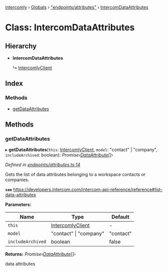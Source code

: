 [intercomly](../README.md) › [Globals](../globals.md) › ["endpoints/attributes"](../modules/_endpoints_attributes_.md) › [IntercomDataAttributes](_endpoints_attributes_.intercomdataattributes.md)

# Class: IntercomDataAttributes

## Hierarchy

* **IntercomDataAttributes**

  ↳ [IntercomlyClient](_client_.intercomlyclient.md)

## Index

### Methods

* [getDataAttributes](_endpoints_attributes_.intercomdataattributes.md#getdataattributes)

## Methods

###  getDataAttributes

▸ **getDataAttributes**(`this`: [IntercomlyClient](_client_.intercomlyclient.md), `model`: "contact" | "company", `includeArchived`: boolean): *Promise‹[DataAttribute](../modules/_types_.md#dataattribute)[]›*

*Defined in [endpoints/attributes.ts:14](https://github.com/bradennapier/intercomly/blob/c3e44e7/src/endpoints/attributes.ts#L14)*

Gets the list of data attributes belonging to a workspace contacts or companies.

**`see`** https://developers.intercom.com/intercom-api-reference/reference#list-data-attributes

**Parameters:**

Name | Type | Default |
------ | ------ | ------ |
`this` | [IntercomlyClient](_client_.intercomlyclient.md) | - |
`model` | "contact" &#124; "company" | "contact" |
`includeArchived` | boolean | false |

**Returns:** *Promise‹[DataAttribute](../modules/_types_.md#dataattribute)[]›*

data attributes
